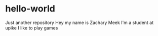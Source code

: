 # hello-world
Just another repository
Hey my name is Zachary Meek
I'm a student at upike
I like to play games
